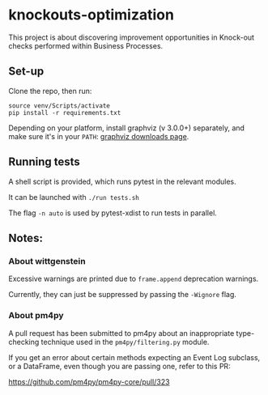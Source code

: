 # knockouts-optimization

This project is about discovering improvement opportunities in Knock-out checks performed within Business Processes.

## Set-up
 
Clone the repo, then run:
```
source venv/Scripts/activate
pip install -r requirements.txt
```

Depending on your platform, install graphviz (v 3.0.0+) separately, and make sure it's in your `PATH`:
[graphviz downloads page](https://graphviz.org/download/#windows).

## Running tests
A shell script is provided, which runs pytest in the relevant modules.

It can be launched with `./run tests.sh`

The flag `-n auto` is used by pytest-xdist to run tests in parallel.

## Notes:

### About wittgenstein
Excessive warnings are printed due to `frame.append` deprecation warnings.

Currently, they can just be suppressed by passing the `-Wignore` flag.

### About pm4py
A pull request has been submitted to pm4py about an inappropriate type-checking technique used in the `pm4py/filtering.py` module.

If you get an error about certain methods expecting an Event Log subclass, or a DataFrame, even though you are passing one, refer to this PR:

https://github.com/pm4py/pm4py-core/pull/323